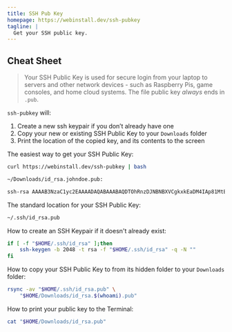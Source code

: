 ```yaml
---
title: SSH Pub Key
homepage: https://webinstall.dev/ssh-pubkey
tagline: |
  Get your SSH public key.
---
```


## Cheat Sheet

> Your SSH Public Key is used for secure login from your laptop to servers and
> other network devices - such as Raspberry Pis, game consoles, and home cloud
> systems. The file public key _always_ ends in `.pub`.

`ssh-pubkey` will:

1. Create a new ssh keypair if you don’t already have one
2. Copy your new or existing SSH Public Key to your `Downloads` folder
3. Print the location of the copied key, and its contents to the screen

The easiest way to get your SSH Public Key:

```bash
curl https://webinstall.dev/ssh-pubkey | bash
```

```txt
~/Downloads/id_rsa.johndoe.pub:

ssh-rsa AAAAB3NzaC1yc2EAAAADAQABAAABAQDTOhRnzDJNBNBXVCgkxkEaDM4IAp81MtE8fuqeQuFvq5gYLWoZND39N++bUvjMRCveWzZlQNxcLjXHlZA3mGj1b9aMImrvyoq8FJepe+RLEuptJe3md4EtTXo8VJuMXV0lJCcd9ct+eqJ0jH0ww4FDJXWMaFbiVwJBO0IaYevlwcf0QwH12FCARZUSwXfsIeCZNGxOPamIUCXumpQiAjTLGHFIDyWwLDCNPi8GyB3VmqsTNEvO/H8yY4VI7l9hpztE5W6LmGUfTMZrnsELryP5oRlo8W5oVFFS85Lb8bVfn43deGdlLGkwmcJuXzZfostSTHI5Mj7MWezPZyoSqFLl johndoe@MacBook-Air
```

The standard location for your SSH Public Key:

```bash
~/.ssh/id_rsa.pub
```

How to create an SSH Keypair if it doesn't already exist:

```bash
if [ -f "$HOME/.ssh/id_rsa" ];then
    ssh-keygen -b 2048 -t rsa -f "$HOME/.ssh/id_rsa" -q -N ""
fi
```

How to copy your SSH Public Key to from its hidden folder to your `Downloads`
folder:

```bash
rsync -av "$HOME/.ssh/id_rsa.pub" \
    "$HOME/Downloads/id_rsa.$(whoami).pub"
```

How to print your public key to the Terminal:

```bash
cat "$HOME/Downloads/id_rsa.pub"
```
